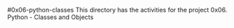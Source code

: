 #0x06-python-classes
This directory has the activities for the project 0x06. Python - Classes and Objects
